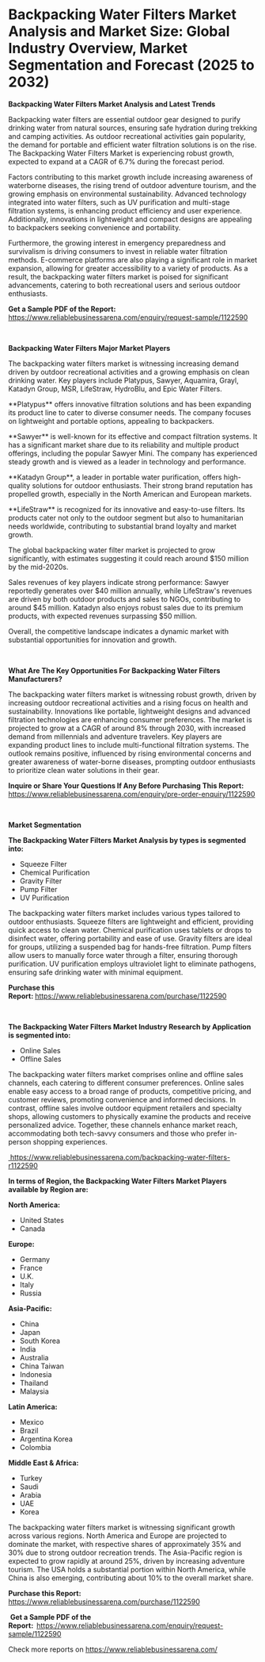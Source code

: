 <p><h1>Backpacking Water Filters Market Analysis and Market Size: Global Industry Overview, Market Segmentation and Forecast (2025 to 2032)</h1></p><p><strong>Backpacking Water Filters Market Analysis and Latest Trends</strong></p>
<p><p>Backpacking water filters are essential outdoor gear designed to purify drinking water from natural sources, ensuring safe hydration during trekking and camping activities. As outdoor recreational activities gain popularity, the demand for portable and efficient water filtration solutions is on the rise. The Backpacking Water Filters Market is experiencing robust growth, expected to expand at a CAGR of 6.7% during the forecast period. </p><p>Factors contributing to this market growth include increasing awareness of waterborne diseases, the rising trend of outdoor adventure tourism, and the growing emphasis on environmental sustainability. Advanced technology integrated into water filters, such as UV purification and multi-stage filtration systems, is enhancing product efficiency and user experience. Additionally, innovations in lightweight and compact designs are appealing to backpackers seeking convenience and portability.</p><p>Furthermore, the growing interest in emergency preparedness and survivalism is driving consumers to invest in reliable water filtration methods. E-commerce platforms are also playing a significant role in market expansion, allowing for greater accessibility to a variety of products. As a result, the backpacking water filters market is poised for significant advancements, catering to both recreational users and serious outdoor enthusiasts.</p></p>
<p><strong>Get a Sample PDF of the Report:&nbsp;</strong> <a href="https://www.reliablebusinessarena.com/enquiry/request-sample/1122590?utm_campaign=2146&utm_medium=2&utm_source=Github&utm_content=ia&utm_term=05042025&utm_id=backpacking-water-filters">https://www.reliablebusinessarena.com/enquiry/request-sample/1122590</a></p>
<p>&nbsp;</p>
<p><strong>Backpacking Water Filters Major Market Players</strong></p>
<p><p>The backpacking water filters market is witnessing increasing demand driven by outdoor recreational activities and a growing emphasis on clean drinking water. Key players include Platypus, Sawyer, Aquamira, Grayl, Katadyn Group, MSR, LifeStraw, HydroBlu, and Epic Water Filters. </p><p>**Platypus** offers innovative filtration solutions and has been expanding its product line to cater to diverse consumer needs. The company focuses on lightweight and portable options, appealing to backpackers.</p><p>**Sawyer** is well-known for its effective and compact filtration systems. It has a significant market share due to its reliability and multiple product offerings, including the popular Sawyer Mini. The company has experienced steady growth and is viewed as a leader in technology and performance.</p><p>**Katadyn Group**, a leader in portable water purification, offers high-quality solutions for outdoor enthusiasts. Their strong brand reputation has propelled growth, especially in the North American and European markets.</p><p>**LifeStraw** is recognized for its innovative and easy-to-use filters. Its products cater not only to the outdoor segment but also to humanitarian needs worldwide, contributing to substantial brand loyalty and market growth. </p><p>The global backpacking water filter market is projected to grow significantly, with estimates suggesting it could reach around $150 million by the mid-2020s. </p><p>Sales revenues of key players indicate strong performance: Sawyer reportedly generates over $40 million annually, while LifeStraw's revenues are driven by both outdoor products and sales to NGOs, contributing to around $45 million. Katadyn also enjoys robust sales due to its premium products, with expected revenues surpassing $50 million. </p><p>Overall, the competitive landscape indicates a dynamic market with substantial opportunities for innovation and growth.</p></p>
<p>&nbsp;</p>
<p><strong>What Are The Key Opportunities For Backpacking Water Filters Manufacturers?</strong></p>
<p><p>The backpacking water filters market is witnessing robust growth, driven by increasing outdoor recreational activities and a rising focus on health and sustainability. Innovations like portable, lightweight designs and advanced filtration technologies are enhancing consumer preferences. The market is projected to grow at a CAGR of around 8% through 2030, with increased demand from millennials and adventure travelers. Key players are expanding product lines to include multi-functional filtration systems. The outlook remains positive, influenced by rising environmental concerns and greater awareness of water-borne diseases, prompting outdoor enthusiasts to prioritize clean water solutions in their gear.</p></p>
<p><strong>Inquire or Share Your Questions If Any Before Purchasing This Report:</strong> <a href="https://www.reliablebusinessarena.com/enquiry/pre-order-enquiry/1122590?utm_campaign=2146&utm_medium=2&utm_source=Github&utm_content=ia&utm_term=05042025&utm_id=backpacking-water-filters">https://www.reliablebusinessarena.com/enquiry/pre-order-enquiry/1122590</a></p>
<p>&nbsp;</p>
<p><strong>Market Segmentation</strong></p>
<p><strong>The Backpacking Water Filters Market Analysis by types is segmented into:</strong></p>
<p><ul><li>Squeeze Filter</li><li>Chemical Purification</li><li>Gravity Filter</li><li>Pump Filter</li><li>UV Purification</li></ul></p>
<p><p>The backpacking water filters market includes various types tailored to outdoor enthusiasts. Squeeze filters are lightweight and efficient, providing quick access to clean water. Chemical purification uses tablets or drops to disinfect water, offering portability and ease of use. Gravity filters are ideal for groups, utilizing a suspended bag for hands-free filtration. Pump filters allow users to manually force water through a filter, ensuring thorough purification. UV purification employs ultraviolet light to eliminate pathogens, ensuring safe drinking water with minimal equipment.</p></p>
<p><strong>Purchase this Report:&nbsp;</strong><a href="https://www.reliablebusinessarena.com/purchase/1122590?utm_campaign=2146&utm_medium=2&utm_source=Github&utm_content=ia&utm_term=05042025&utm_id=backpacking-water-filters">https://www.reliablebusinessarena.com/purchase/1122590</a></p>
<p>&nbsp;</p>
<p><strong>The Backpacking Water Filters Market Industry Research by Application is segmented into:</strong></p>
<p><ul><li>Online Sales</li><li>Offline Sales</li></ul></p>
<p><p>The backpacking water filters market comprises online and offline sales channels, each catering to different consumer preferences. Online sales enable easy access to a broad range of products, competitive pricing, and customer reviews, promoting convenience and informed decisions. In contrast, offline sales involve outdoor equipment retailers and specialty shops, allowing customers to physically examine the products and receive personalized advice. Together, these channels enhance market reach, accommodating both tech-savvy consumers and those who prefer in-person shopping experiences.</p></p>
<p><a href="https://www.reliablebusinessarena.com/backpacking-water-filters-r1122590?utm_campaign=2146&utm_medium=2&utm_source=Github&utm_content=ia&utm_term=05042025&utm_id=backpacking-water-filters">&nbsp;https://www.reliablebusinessarena.com/backpacking-water-filters-r1122590</a></p>
<p><strong>In terms of Region, the Backpacking Water Filters Market Players available by Region are:</strong></p>
<p>
    <p> <strong> North America: </strong>
        <ul>
            <li>United States</li>
            <li>Canada</li>
        </ul>
        </p> 
    <p> <strong> Europe: </strong>
        <ul>
            <li>Germany</li>
            <li>France</li>
            <li>U.K.</li>
            <li>Italy</li>
            <li>Russia</li>
        </ul>
        </p> 
    <p> <strong> Asia-Pacific: </strong>
        <ul>
            <li>China</li>
            <li>Japan</li>
            <li>South Korea</li>
            <li>India</li>
            <li>Australia</li>
            <li>China Taiwan</li>
            <li>Indonesia</li>
            <li>Thailand</li>
            <li>Malaysia</li>
        </ul>
        </p> 
    <p> <strong> Latin America: </strong>
        <ul>
            <li>Mexico</li>
            <li>Brazil</li>
            <li>Argentina Korea</li>
            <li>Colombia</li>
        </ul>
        </p> 
    <p> <strong> Middle East & Africa: </strong>
        <ul>
            <li>Turkey</li>
            <li>Saudi</li>
            <li>Arabia</li>
            <li>UAE</li>
            <li>Korea</li>
        </ul>
    </p>
    </p>
<p><p>The backpacking water filters market is witnessing significant growth across various regions. North America and Europe are projected to dominate the market, with respective shares of approximately 35% and 30% due to strong outdoor recreation trends. The Asia-Pacific region is expected to grow rapidly at around 25%, driven by increasing adventure tourism. The USA holds a substantial portion within North America, while China is also emerging, contributing about 10% to the overall market share.</p></p>
<p><strong>Purchase this Report: </strong><a href="https://www.reliablebusinessarena.com/purchase/1122590?utm_campaign=2146&utm_medium=2&utm_source=Github&utm_content=ia&utm_term=05042025&utm_id=backpacking-water-filters">https://www.reliablebusinessarena.com/purchase/1122590</a></p>
<p>&nbsp;<strong>Get a Sample PDF of the Report:&nbsp;&nbsp;</strong><a href="https://www.reliablebusinessarena.com/enquiry/request-sample/1122590?utm_campaign=2146&utm_medium=2&utm_source=Github&utm_content=ia&utm_term=05042025&utm_id=backpacking-water-filters">https://www.reliablebusinessarena.com/enquiry/request-sample/1122590</a></p>
<p><strong></strong></p>
<p>Check more reports on <a href="https://www.reliablebusinessarena.com/?utm_campaign=2146&utm_medium=2&utm_source=Github&utm_content=ia&utm_term=05042025&utm_id=backpacking-water-filters">https://www.reliablebusinessarena.com/</a></p>